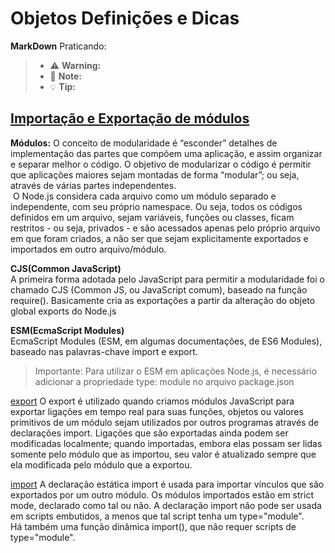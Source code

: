 # Objetos Definições e Dicas
**MarkDown** Praticando:  
 > - :warning: **Warning:**
 > - :memo: **Note:**
 > - :bulb: **Tip:**
## [Importação e Exportação de módulos](https://www.alura.com.br/artigos/guia-importacao-exportacao-modulos-javascript)
**Módulos:** O conceito de modularidade é “esconder” detalhes de implementação das partes que compõem uma aplicação, e assim organizar e separar melhor o código. O objetivo de modularizar o código é permitir que aplicações maiores sejam montadas de forma “modular”; ou seja, através de várias partes independentes.  
&nbsp;O Node.js considera cada arquivo como um módulo separado e independente, com seu próprio namespace. Ou seja, todos os códigos definidos em um arquivo, sejam variáveis, funções ou classes, ficam restritos - ou seja, privados - e são acessados apenas pelo próprio arquivo em que foram criados, a não ser que sejam explicitamente exportados e importados em outro arquivo/módulo.  

**CJS(Common JavaScript)**  
A primeira forma adotada pelo JavaScript para permitir a modularidade foi o chamado CJS (Common JS, ou JavaScript comum), baseado na função require(). Basicamente cria as exportações a partir da alteração do objeto global exports do Node.js

**ESM(EcmaScript Modules)**  
EcmaScript Modules (ESM, em algumas documentações, de ES6 Modules), baseado nas palavras-chave import e export.
> Importante: Para utilizar o ESM em aplicações Node.js, é necessário adicionar a propriedade type: module no arquivo package.json

[export](https://developer.mozilla.org/pt-BR/docs/Web/JavaScript/Reference/Statements/export)
O export é utilizado quando criamos módulos JavaScript para exportar ligações em tempo real para suas funções, objetos ou valores primitivos de um módulo sejam utilizados por outros programas através de declarações import. Ligações que são exportadas ainda podem ser modificadas localmente; quando importadas, embora elas possam ser lidas somente pelo módulo que as importou, seu valor é atualizado sempre que ela modificada pelo módulo que a exportou.

[import](https://developer.mozilla.org/pt-BR/docs/Web/JavaScript/Reference/Statements/import)
A declaração estática import é usada para importar vínculos que são exportados por um outro módulo. Os módulos importados estão em strict mode, declarado como tal ou não. A declaração import não pode ser usada em scripts embutidos, a menos que tal script tenha um type="module".  
Há também uma função dinâmica import(), que não requer scripts de type="module".